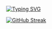 <a href="https://git.io/typing-svg"><img src="https://readme-typing-svg.demolab.com?font=Fira+Code&pause=1000&color=E6B747&random=false&width=435&lines=Greetings!;I'm+Python+Backend+Developer" alt="Typing SVG" /></a>

<a href="https://git.io/streak-stats"><img src="https://streak-stats.demolab.com?user=zhdanovam72&theme=dark" alt="GitHub Streak" /></a>
